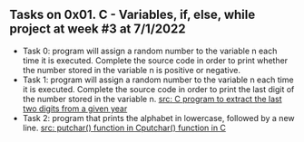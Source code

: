 ## Tasks on 0x01. C - Variables, if, else, while project at week #3 at 7/1/2022
 - Task 0: program will assign a random number to the variable n each time it is executed. Complete the source code in order to print whether the number stored in the variable n is positive or negative.
 - Task 1:  program will assign a random number to the variable n each time it is executed. Complete the source code in order to print the last digit of the number stored in the variable n. [src: C program to extract the last two digits from a given year](https://www.includehelp.com/c-programs/extract-the-last-two-digits-from-a-given-year.aspx)
 - Task 2:  program that prints the alphabet in lowercase, followed by a new line. [src: putchar() function in Cputchar() function in C](https://www.geeksforgeeks.org/putchar-function-in-c)
